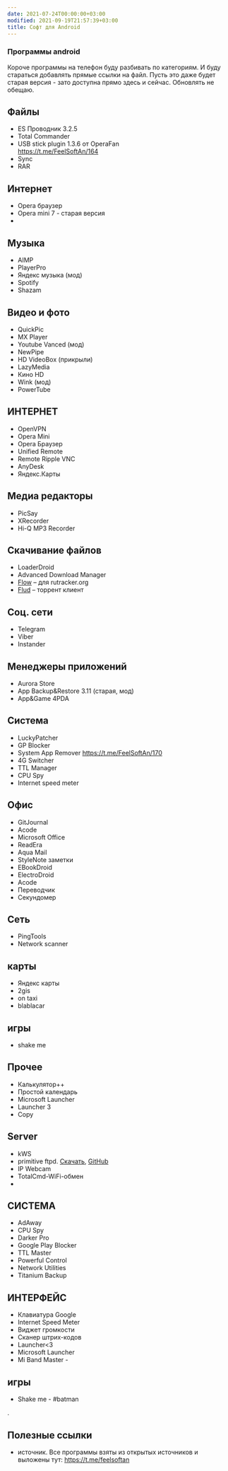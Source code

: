 ```yaml
---
date: 2021-07-24T00:00:00+03:00
modified: 2021-09-19T21:57:39+03:00
title: Софт для Android
---
```


### Программы android

Короче программы на телефон буду разбивать по категориям. И буду стараться добавлять прямые ссылки на файл. Пусть это даже будет старая версия - зато доступна прямо здесь и сейчас. Обновлять не обещаю.

## Файлы
- ES Проводник 3.2.5
- Total Commander 
- USB stick plugin 1.3.6 от OperaFan  
  <https://t.me/FeelSoftAn/164>
- Sync
- RAR

## Интернет 
- Opera браузер
- Opera mini 7 - старая версия
- 

## Музыка
- AIMP
- PlayerPro
- Яндекс музыка (мод)
- Spotify
- Shazam

## Видео и фото
- QuickPic
- MX Player
- Youtube Vanced (мод)
- NewPipe
- HD VideoBox (прикрыли)
- LazyMedia 
- Кино HD
- Wink (мод)
- PowerTube

## ИНТЕРНЕТ
- OpenVPN
- Opera Mini
- Opera Браузер
- Unified Remote
- Remote Ripple VNC
- AnyDesk
- Яндекс.Карты

## Медиа редакторы
- PicSay
- XRecorder
- Hi-Q MP3 Recorder

## Скачивание файлов
- LoaderDroid
- Advanced Download Manager
- [Flow] – для rutracker.org
- [Flud] – торрент клиент

[Flow]: #
[Flud]: #

## Соц. сети
- Telegram
- Viber
- Instander

## Менеджеры приложений
- Aurora Store
- App Backup&Restore 3.11 (старая, мод)
- App&Game 4PDA

## Система
- LuckyPatcher
- GP Blocker
- System App Remover <https://t.me/FeelSoftAn/170>
- 4G Switcher
- TTL Manager
- CPU Spy
- Internet speed meter

## Офис
- GitJournal
- Acode
- Microsoft Office
- ReadEra
- Aqua Mail
- StyleNote заметки
- EBookDroid
- ElectroDroid
- Acode
- Переводчик
- Секундомер


## Сеть
- PingTools
- Network scanner

## карты
- Яндекс карты
- 2gis
- on taxi
- blablacar

## игры
- shake me

## Прочее
- Калькулятор++
- Простой календарь
- Microsoft Launcher
- Launcher 3
- Copy

## Server
- kWS
- primitive ftpd. [Скачать](#), [GitHub](https://github.com/wolpi/prim-ftpd/releases)
- IP Webcam
- TotalCmd-WiFi-обмен
- 

## СИСТЕМА
- AdAway
- CPU Spy
- Darker Pro
- Google Play Blocker
- TTL Master
- Powerful Control
- Network Utilities
- Titanium Backup

## ИНТЕРФЕЙС
- Клавиатура Google
- Internet Speed Meter
- Виджет громкости
- Сканер штрих-кодов
- Launcher<3
- Microsoft Launcher
- Mi Band Master - 

## игры
- Shake me - #batman

.

## Полезные ссылки
- источник. Все программы взяты из открытых источников и выложены тут: <https://t.me/feelsoftan>

